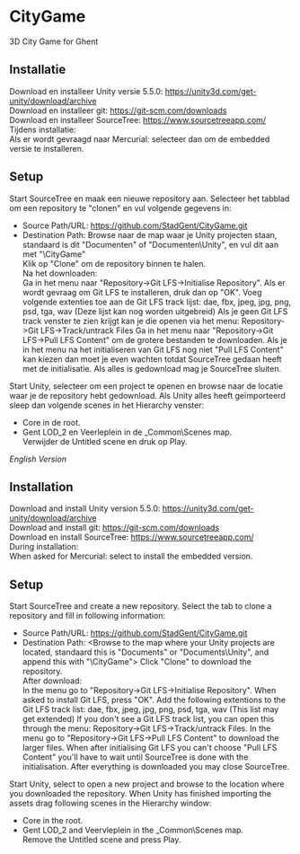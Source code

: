 # CityGame

3D City Game for Ghent

## Installatie

Download en installeer Unity versie 5.5.0: https://unity3d.com/get-unity/download/archive  
Download en installeer git: https://git-scm.com/downloads  
Download en installeer SourceTree: https://www.sourcetreeapp.com/  
Tijdens installatie:  
Als er wordt gevraagd naar Mercurial: selecteer dan om de embedded versie te installeren.

## Setup

Start SourceTree en maak een nieuwe repository aan. Selecteer het tabblad om een repository te "clonen" en vul volgende gegevens in:
- Source Path/URL: https://github.com/StadGent/CityGame.git
- Destination Path: Browse naar de map waar je Unity projecten staan, standaard is dit "Documenten" of "Documenten\Unity", en vul dit aan met "\CityGame"  
Klik op "Clone" om de repository binnen te halen.  
Na het downloaden:  
Ga in het menu naar "Repository->Git LFS->Initialise Repository". Als er wordt gevraag om Git LFS te installeren, druk dan op "OK". Voeg volgende extenties toe aan de Git LFS track lijst: dae, fbx, jpeg, jpg, png, psd, tga, wav (Deze lijst kan nog worden uitgebreid) Als je geen Git LFS track venster te zien krijgt kan je die openen via het menu: Repository->Git LFS->Track/untrack Files Ga in het menu naar "Repository->Git LFS->Pull LFS Content" om de grotere bestanden te downloaden. Als je in het menu na het initialiseren van Git LFS nog niet "Pull LFS Content" kan kiezen dan moet je even wachten totdat SourceTree gedaan heeft met de initialisatie. Als alles is gedownload mag je SourceTree sluiten.

Start Unity, selecteer om een project te openen en browse naar de locatie waar je de repository hebt gedownload. Als Unity alles heeft geïmporteerd sleep dan volgende scenes in het Hierarchy venster:
- Core in de root.
- Gent LOD_2 en Veerleplein in de _Common\Scenes map.  
Verwijder de Untitled scene en druk op Play.

*English Version*
## Installation

Download and install Unity version 5.5.0: https://unity3d.com/get-unity/download/archive  
Download and install git: https://git-scm.com/downloads  
Download en install SourceTree: https://www.sourcetreeapp.com/  
During installation:  
When asked for Mercurial: select to install the embedded version.

## Setup

Start SourceTree and create a new repository. Select the tab to clone a repository and fill in following information:
- Source Path/URL: https://github.com/StadGent/CityGame.git
- Destination Path: <Browse to the map where your Unity projects are located, standaard  this is "Documents" or "Documents\Unity", and append this with "\CityGame">
Click "Clone" to download the repository.  
After download:  
In the menu go to "Repository->Git LFS->Initialise Repository". When asked to install Git LFS, press "OK". Add the following extentions to the Git LFS track list: dae, fbx, jpeg, jpg, png, psd, tga, wav (This list may get extended) If you don't see a Git LFS track list, you can open this through the menu: Repository->Git LFS->Track/untrack Files. In the menu go to "Repository->Git LFS->Pull LFS Content" to download the larger files. When after initialising Git LFS you can't choose "Pull LFS Content" you'll have to wait until SourceTree is done with the initialisation. After everything is downloaded you may close SourceTree.

Start Unity, select to open a new project and browse to the location where you downloaded the repository. When Unity has finished importing the assets drag following scenes in the Hierarchy window:
- Core in the root.
- Gent LOD_2 and Veervleplein in the _Common\Scenes map.  
Remove the Untitled scene and press Play.